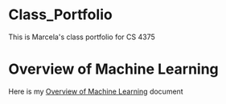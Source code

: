 # Class_Portfolio
This is Marcela's class portfolio for CS 4375

# Overview of Machine Learning

Here is my [Overview of Machine Learning](OverviewOfMachineLearning.pdf) document
